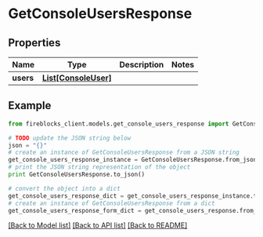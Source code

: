 # GetConsoleUsersResponse


## Properties

Name | Type | Description | Notes
------------ | ------------- | ------------- | -------------
**users** | [**List[ConsoleUser]**](ConsoleUser.md) |  | 

## Example

```python
from fireblocks_client.models.get_console_users_response import GetConsoleUsersResponse

# TODO update the JSON string below
json = "{}"
# create an instance of GetConsoleUsersResponse from a JSON string
get_console_users_response_instance = GetConsoleUsersResponse.from_json(json)
# print the JSON string representation of the object
print GetConsoleUsersResponse.to_json()

# convert the object into a dict
get_console_users_response_dict = get_console_users_response_instance.to_dict()
# create an instance of GetConsoleUsersResponse from a dict
get_console_users_response_form_dict = get_console_users_response.from_dict(get_console_users_response_dict)
```
[[Back to Model list]](../README.md#documentation-for-models) [[Back to API list]](../README.md#documentation-for-api-endpoints) [[Back to README]](../README.md)


